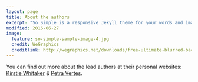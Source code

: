 ```yaml
---
layout: page
title: About the authors
excerpt: "So Simple is a responsive Jekyll theme for your words and images."
modified: 2016-06-27
image:
  feature: so-simple-sample-image-4.jpg
  credit: WeGraphics
  creditlink: http://wegraphics.net/downloads/free-ultimate-blurred-background-pack/
---
```


You can find out more about the lead authors at their personal websites: [Kirstie Whitaker](www.kirstiewhitaker.com) & [Petra Vertes](http://pv226.user.srcf.net/?p=7).
